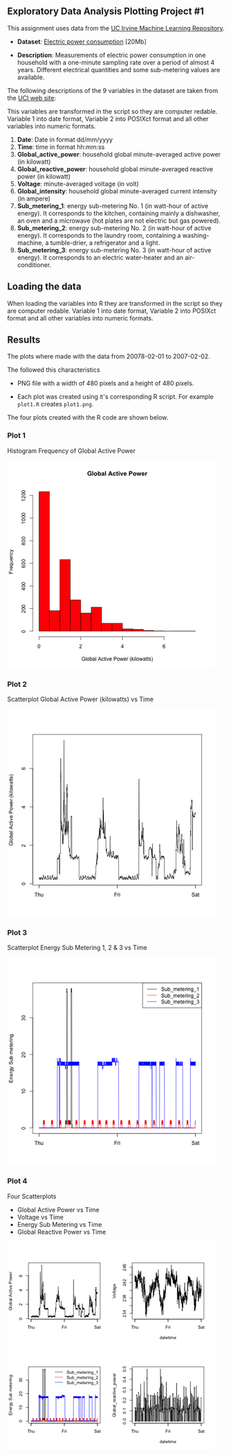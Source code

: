 ## Exploratory Data Analysis Plotting Project #1

This assignment uses data from
the <a href="http://archive.ics.uci.edu/ml/">UC Irvine Machine
Learning Repository</a>.

* <b>Dataset</b>: <a href="https://d396qusza40orc.cloudfront.net/exdata%2Fdata%2Fhousehold_power_consumption.zip">Electric power consumption</a> [20Mb]

* <b>Description</b>: Measurements of electric power consumption in
one household with a one-minute sampling rate over a period of almost
4 years. Different electrical quantities and some sub-metering values
are available.

The following descriptions of the 9 variables in the dataset are taken
from the <a href="https://archive.ics.uci.edu/ml/datasets/Individual+household+electric+power+consumption">UCI
web site</a>:

This variables are transformed in the script so they are computer redable. Variable 1 into date format, Variable 2 into POSIXct format and all other variables into numeric formats.

<ol>
<li><b>Date</b>: Date in format dd/mm/yyyy </li>
<li><b>Time</b>: time in format hh:mm:ss </li>
<li><b>Global_active_power</b>: household global minute-averaged active power (in kilowatt) </li>
<li><b>Global_reactive_power</b>: household global minute-averaged reactive power (in kilowatt) </li>
<li><b>Voltage</b>: minute-averaged voltage (in volt) </li>
<li><b>Global_intensity</b>: household global minute-averaged current intensity (in ampere) </li>
<li><b>Sub_metering_1</b>: energy sub-metering No. 1 (in watt-hour of active energy). It corresponds to the kitchen, containing mainly a dishwasher, an oven and a microwave (hot plates are not electric but gas powered). </li>
<li><b>Sub_metering_2</b>: energy sub-metering No. 2 (in watt-hour of active energy). It corresponds to the laundry room, containing a washing-machine, a tumble-drier, a refrigerator and a light. </li>
<li><b>Sub_metering_3</b>: energy sub-metering No. 3 (in watt-hour of active energy). It corresponds to an electric water-heater and an air-conditioner.</li>
</ol>

## Loading the data

When loading the variables into R they are transformed in the script so they are computer redable. Variable 1 into date format, Variable 2 into POSIXct format and all other variables into numeric formats.

## Results

The plots where made with the data from 20078-02-01 to 2007-02-02.

The followed this characteristics

* PNG file with a width of 480 pixels and a height of 480 pixels.

* Each plot was created using it's corresponding R script. For example `plot1.R` creates `plot1.png`.

The four plots created with the R code are shown below. 


### Plot 1

Histogram Frequency of Global Active Power

![plot1](./plot1.png) 


### Plot 2

Scatterplot Global Active Power (kilowatts) vs Time

![plot2](./plot2.png) 


### Plot 3

Scatterplot Energy Sub Metering 1, 2 & 3 vs Time

![plot3](./plot3.png) 


### Plot 4

Four Scatterplots 

* Global Active Power vs Time
* Voltage vs Time
* Energy Sub Metering vs Time
* Global Reactive Power vs Time

![plot4](./plot4.png) 

